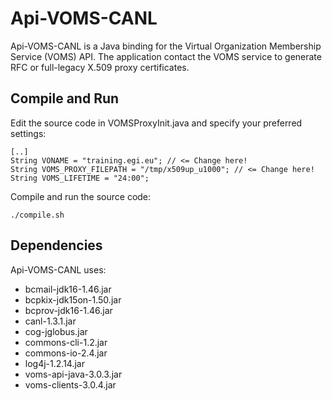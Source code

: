 # Api-VOMS-CANL

Api-VOMS-CANL is a Java binding for the Virtual Organization Membership Service (VOMS) API. The application contact the VOMS service to generate RFC or full-legacy X.509 proxy certificates.

## Compile and Run

Edit the source code in VOMSProxyInit.java and specify your preferred settings:

```
[..]
String VONAME = "training.egi.eu"; // <= Change here!
String VOMS_PROXY_FILEPATH = "/tmp/x509up_u1000"; // <= Change here!
String VOMS_LIFETIME = "24:00";
```

Compile and run the source code:

```
./compile.sh
```

## Dependencies

Api-VOMS-CANL uses:
- bcmail-jdk16-1.46.jar
- bcpkix-jdk15on-1.50.jar
- bcprov-jdk16-1.46.jar
- canl-1.3.1.jar
- cog-jglobus.jar
- commons-cli-1.2.jar
- commons-io-2.4.jar
- log4j-1.2.14.jar
- voms-api-java-3.0.3.jar
- voms-clients-3.0.4.jar
